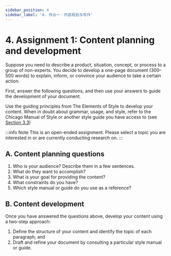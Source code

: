 ```yaml
---
sidebar_position: 4
sidebar_label: '4. 作业一：内容规划与写作'
---
```


# 4. Assignment 1: Content planning and development

Suppose you need to describe a product, situation, concept, or process
to a group of non-experts. You decide to develop a one-page document
(300–500 words) to explain, inform, or convince your audience
to take a certain action.

First, answer the following questions, and then use your answers to
guide the development of your document.

Use the guiding principles from The Elements of Style to develop your
content. When in doubt about grammar, usage, and style, refer to the
Chicago Manual of Style or another style guide you have access to (see
[Section 3.3](common-styles/compare))

:::info Note
This is an open-ended assignment. Please select a topic you are
interested in or are currently conducting research on.
:::

## A. Content planning questions

1. Who is your audience? Describe them in a few sentences.
2. What do they want to accomplish?
3. What is your goal for providing the content?
4. What constraints do you have?
5. Which style manual or guide do you use as a reference?

## B. Content development

Once you have answered the questions above, develop your content
using a two-step approach:

1. Define the structure of your content and identify the topic of
   each paragraph; and
2. Draft and refine your document by consulting a particular style
   manual or guide.
